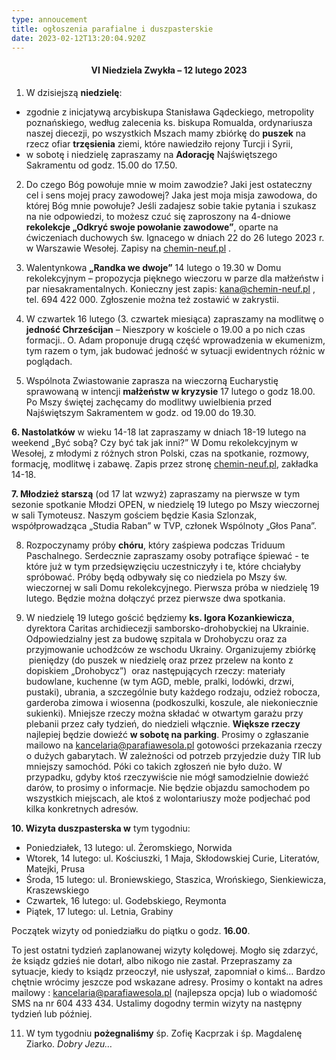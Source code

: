 ```yaml
---
type: annoucement
title: ogłoszenia parafialne i duszpasterskie
date: 2023-02-12T13:20:04.920Z
---
```

<!--StartFragment--><h4 style="text-align:center;">VI Niedziela Zwykła – 12 lutego 2023</h4>

1. W dzisiejszą **niedzielę**:

* zgodnie z inicjatywą arcybiskupa Stanisława Gądeckiego, metropolity poznańskiego, według zalecenia ks. biskupa Romualda, ordynariusza naszej diecezji, po wszystkich Mszach mamy zbiórkę do **puszek** na rzecz ofiar **trzęsienia** ziemi, które nawiedziło rejony Turcji i Syrii,
* w sobotę i niedzielę zapraszamy na **Adorację** Najświętszego Sakramentu od godz. 15.00 do 17.50.

2. Do czego Bóg powołuje mnie w moim zawodzie? Jaki jest ostateczny cel i sens mojej pracy zawodowej? Jaka jest moja misja zawodowa, do której Bóg mnie powołuje? Jeśli zadajesz sobie takie pytania i szukasz na nie odpowiedzi, to możesz czuć się zaproszony na 4-dniowe **rekolekcje „Odkryć swoje powołanie zawodowe”**, oparte na ćwiczeniach duchowych św. Ignacego w dniach 22 do 26 lutego 2023 r. w Warszawie Wesołej. Zapisy na [chemin-neuf.pl](http://www.chemin-neuf.pl) .

3. Walentynkowa **„Randka we dwoje”** 14 lutego o 19.30 w Domu rekolekcyjnym – propozycja pięknego wieczoru w parze dla małżeństw i par niesakramentalnych. Konieczny jest zapis: [kana@chemin-neuf.pl](mailto:kana@chemin-neuf.pl) , tel. 694 422 000. Zgłoszenie można też zostawić w zakrystii.

4. W czwartek 16 lutego (3. czwartek miesiąca) zapraszamy na modlitwę o **jedność Chrześcijan** – Nieszpory w kościele o 19.00 a po nich czas formacji.. O. Adam proponuje drugą część wprowadzenia w ekumenizm, tym razem o tym, jak budować jedność w sytuacji ewidentnych różnic w poglądach.

5. Wspólnota Zwiastowanie zaprasza na wieczorną Eucharystię sprawowaną w intencji **małżeństw w kryzysie** 17 lutego o godz 18.00. Po Mszy świętej zachęcamy do modlitwy uwielbienia przed Najświętszym Sakramentem w godz. od 19.00 do 19.30.

**6. Nastolatków** w wieku 14-18 lat zapraszamy w dniach 18-19 lutego na weekend „Być sobą? Czy być tak jak inni?” W Domu rekolekcyjnym w Wesołej, z młodymi z różnych stron Polski, czas na spotkanie, rozmowy, formację, modlitwę i zabawę. Zapis przez stronę [chemin-neuf.pl](http://chemin-neuf.pl), zakładka 14-18.

**7. Młodzież starszą** (od 17 lat wzwyż) zapraszamy na pierwsze w tym sezonie spotkanie Młodzi OPEN, w niedzielę 19 lutego po Mszy wieczornej w sali Tymoteusz. Naszym gościem będzie Kasia Szlonzak, współprowadząca „Studia Raban” w TVP, członek Wspólnoty „Głos Pana”.

8. Rozpoczynamy próby **chóru**, który zaśpiewa podczas Triduum Paschalnego. Serdecznie zapraszamy osoby potrafiące śpiewać - te które już w tym przedsięwzięciu uczestniczyły i te, które chciałyby spróbować. Próby będą odbywały się co niedziela po Mszy św. wieczornej w sali Domu rekolekcyjnego. Pierwsza próba w niedzielę 19 lutego. Będzie można dołączyć przez pierwsze dwa spotkania.

9. W niedzielę 19 lutego gościć będziemy **ks. Igora Kozankiewicza**, dyrektora Caritas archidiecezji samborsko-drohobyckiej na Ukrainie. Odpowiedzialny jest za budowę szpitala w Drohobyczu oraz za przyjmowanie uchodźców ze wschodu Ukrainy. Organizujemy zbiórkę  pieniędzy (do puszek w niedzielę oraz przez przelew na konto z dopiskiem „Drohobycz”)  oraz następujących rzeczy: materiały budowlane, kuchenne (w tym AGD, meble, pralki, lodówki, drzwi, pustaki), ubrania, a szczególnie buty każdego rodzaju, odzież robocza, garderoba zimowa i wiosenna (podkoszulki, koszule, ale niekoniecznie sukienki). Mniejsze rzeczy można składać w otwartym garażu przy plebanii przez cały tydzień, do niedzieli włącznie. **Większe rzeczy** najlepiej będzie dowieźć **w sobotę na parking**. Prosimy o zgłaszanie mailowo na [kancelaria@parafiawesola.pl](mailto:kancelaria@parafiawesola.pl) gotowości przekazania rzeczy o dużych gabarytach. W zależności od potrzeb przyjedzie duży TIR lub mniejszy samochód. Póki co takich zgłoszeń nie było dużo. W przypadku, gdyby ktoś rzeczywiście nie mógł samodzielnie dowieźć darów, to prosimy o informacje. Nie będzie objazdu samochodem po wszystkich miejscach, ale ktoś z wolontariuszy może podjechać pod kilka konkretnych adresów.

**10. Wizyta duszpasterska w** tym tygodniu:

* Poniedziałek, 13 lutego: ul. Żeromskiego, Norwida
* Wtorek, 14 lutego: ul. Kościuszki, 1 Maja, Skłodowskiej Curie, Literatów, Matejki, Prusa
* Środa, 15 lutego: ul. Broniewskiego, Staszica, Wrońskiego, Sienkiewicza, Kraszewskiego
* Czwartek, 16 lutego: ul. Godebskiego, Reymonta
* Piątek, 17 lutego: ul. Letnia, Grabiny

Początek wizyty od poniedziałku do piątku o godz. **16.00**.

To jest ostatni tydzień zaplanowanej wizyty kolędowej. Mogło się zdarzyć, że ksiądz gdzieś nie dotarł, albo nikogo nie zastał. Przepraszamy za sytuacje, kiedy to ksiądz przeoczył, nie usłyszał, zapomniał o kimś… Bardzo chętnie wrócimy jeszcze pod wskazane adresy. Prosimy o kontakt na adres mailowy : [kancelaria@parafiawesola.pl](mailto:kancelaria@parafiawesola.pl) (najlepsza opcja) lub o wiadomość SMS na nr 604 433 434. Ustalimy dogodny termin wizyty na następny tydzień lub później. 

11. W tym tygodniu **pożegnaliśmy** śp. Zofię Kacprzak i śp. Magdalenę Ziarko. *Dobry Jezu…*

<!--EndFragment-->